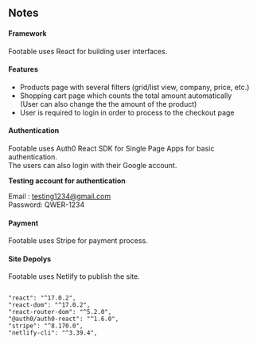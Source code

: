 ## Notes

#### Framework

Footable uses React for building user interfaces.

#### Features

- Products page with several filters (grid/list view, company, price, etc.)
- Shopping cart page which counts the total amount automatically<br>
  (User can also change the the amount of the product)
- User is required to login in order to process to the checkout page

#### Authentication

Footable uses Auth0 React SDK for Single Page Apps for basic authentication.<br>
The users can also login with their Google account.

**Testing account for authentication**

Email : testing1234@gmail.com <br>
Password: QWER-1234

#### Payment

Footable uses Stripe for payment process.

#### Site Depolys

Footable uses Netlify to publish the site.



```

"react": "^17.0.2",
"react-dom": "^17.0.2",
"react-router-dom": "^5.2.0",
"@auth0/auth0-react": "^1.6.0",
"stripe": "^8.170.0",
"netlify-cli": "^3.39.4",

```

